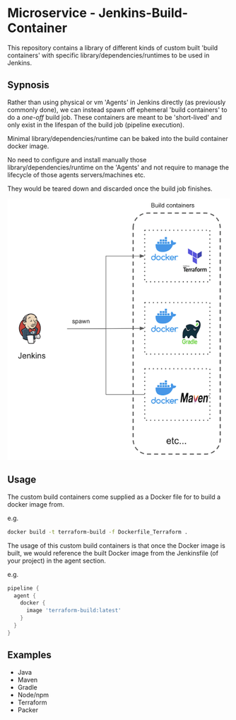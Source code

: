 # Microservice - Jenkins-Build-Container

This repository contains a library of different kinds of custom built 'build containers' with specific library/dependencies/runtimes to be used in Jenkins.

## Sypnosis

Rather than using physical or vm 'Agents' in Jenkins directly (as previously commonly done), we can instead spawn off ephemeral 'build containers' to do a _one-off_ build job. These containers are meant to be 'short-lived' and only exist in the lifespan of the build job (pipeline execution).

Minimal library/dependencies/runtime can be baked into the build container docker image. 

No need to configure and install manually those library/dependencies/runtime on the 'Agents' and not require to manage the lifecycle of those agents servers/machines etc.

They would be teared down and discarded once the build job finishes.

![image](JenkinsBuildContainers.png)

## Usage

The custom build containers come supplied as a Docker file for to build a docker image from.

e.g.

```bash
docker build -t terraform-build -f Dockerfile_Terraform .
```

The usage of this custom build containers is that once the Docker image is built, we would reference the built Docker image from the Jenkinsfile (of your project) in the agent section.

e.g.
```groovy
pipeline {
  agent {
    docker {
      image 'terraform-build:latest'
    }
  }
}
```


## Examples

- Java
- Maven
- Gradle
- Node/npm
- Terraform
- Packer
